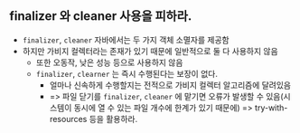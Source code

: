 ## finalizer 와 cleaner 사용을 피하라.

 - `finalizer`, `cleaner` 자바에서는 두 가지 객체 소멸자를 제공함
 - 하지만 가비지 컬렉터라는 존재가 있기 때문에 일반적으로 둘 다 사용하지 않음
   - 또한 오동작, 낮은 성능 등으로 사용하지 않음
   - `finalizer`, `clearner` 는 즉시 수행된다는 보장이 없다.
     - 얼마나 신속하게 수행할지는 전적으로 가비지 컬렉터 알고리즘에 달려있음
     - => 파일 닫기를 `finalizer`, `cleaner` 에 맡기면 오류가 발생할 수 있음(시스템이 동시에 열 수 있는 파일 개수에 한계가 있기 때문에) => try-with-resources 등을 활용하라.